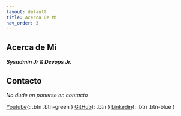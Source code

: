 ```yaml
---
layout: default
title: Acerca De Mi
nav_order: 3
---
```


## Acerca de Mi

**_Sysadmin Jr & Devops Jr._**

## Contacto

_No dude en ponerse en contacto_

[Youtube](https://www.youtube.com/channel/UCledsaFq1uBeyGbmxzSG_4Q){: .btn .btn-green }
[GitHub](https://github.com/Lucho00Cuba){: .btn }
[Linkedin](https://www.linkedin.com/in/luis-octavio-mota-verdasco-sys-admin/){: .btn .btn-blue }

